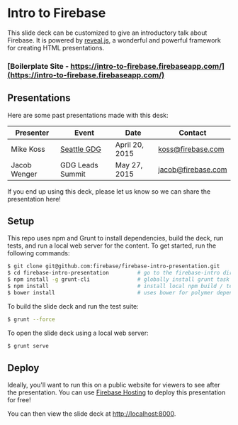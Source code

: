 # Intro to Firebase

This slide deck can be customized to give an introductory talk about Firebase. It is powered by [reveal.js](http://lab.hakim.se/reveal-js), a wonderful and powerful framework for creating HTML presentations.

### [Boilerplate Site - https://intro-to-firebase.firebaseapp.com/](https://intro-to-firebase.firebaseapp.com/)

## Presentations

Here are some past presentations made with this desk:

| Presenter | Event | Date | Contact |
| --------- | ----- | ---- | ------- |
| Mike Koss | [Seattle GDG](https://plus.sandbox.google.com/events/cp5b162fccbtrk4l3ah2blb5je8) | April 20, 2015 | koss@firebase.com |
| Jacob Wenger | GDG Leads Summit | May 27, 2015 | jacob@firebase.com |

If you end up using this deck, please let us know so we can share the presentation here!

## Setup

This repo uses npm and Grunt to install dependencies, build the deck, run tests, and run a local web
server for the content. To get started, run the following commands:

```bash
$ git clone git@github.com:firebase/firebase-intro-presentation.git
$ cd firebase-intro-presentation         # go to the firebase-intro directory
$ npm install -g grunt-cli               # globally install grunt task runner
$ npm install                            # install local npm build / test dependencies
$ bower install                          # uses bower for polymer dependency
```

To build the slide deck and run the test suite:

```bash
$ grunt --force
```

To open the slide deck using a local web server:

```bash
$ grunt serve
```

## Deploy

Ideally, you'll want to run this on a public website for viewers to see after the presentation. You can use [Firebase Hosting](https://www.firebase.com/docs/hosting/) to deploy this presentation for free!

You can then view the slide deck at [http://localhost:8000](http://localhost:8000).
